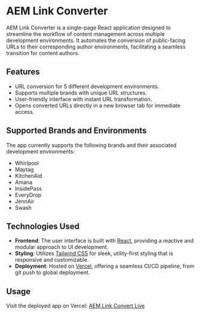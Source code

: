 # AEM Link Converter

AEM Link Converter is a single-page React application designed to streamline the workflow of content management across multiple development environments. It automates the conversion of public-facing URLs to their corresponding author environments, facilitating a seamless transition for content authors.

## Features

- URL conversion for 5 different development environments.
- Supports multiple brands with unique URL structures.
- User-friendly interface with instant URL transformation.
- Opens converted URLs directly in a new browser tab for immediate access.

## Supported Brands and Environments

The app currently supports the following brands and their associated development environments:

- Whirlpool
- Maytag
- KitchenAid
- Amana
- InsidePass
- EveryDrop
- JennAir
- Swash

## Technologies Used

- **Frontend**: The user interface is built with [React](https://reactjs.org/), providing a reactive and modular approach to UI development.
- **Styling**: Utilizes [Tailwind CSS](https://tailwindcss.com/) for sleek, utility-first styling that is responsive and customizable.
- **Deployment**: Hosted on [Vercel](https://vercel.com/), offering a seamless CI/CD pipeline, from git push to global deployment.

## Usage

Visit the deployed app on Vercel: [AEM Link Convert Live](https://aem-link-converter.vercel.app/)
